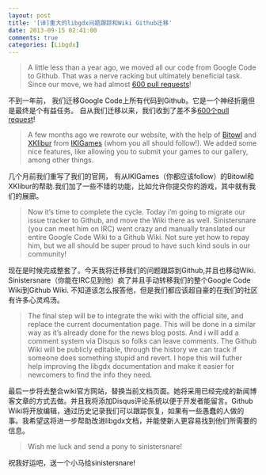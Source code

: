 ```yaml
---
layout: post
title: '[译]重大的libgdx问题跟踪和Wiki Github迁移'
date: 2013-09-15 02:41:00
comments: true
categories: [Libgdx]
---
```

> A little less than a year ago, we moved all our code from Google Code to Github. That was a nerve racking but ultimately beneficial task. Since our move, we had almost [600 pull requests](https://github.com/libgdx/libgdx/pulls?direction=desc&page=1&sort=created&state=closed)!

不到一年前， 我们迁移Google Code上所有代码到Github。它是一个神经折磨但是最终是个有益任务。 自从我们迁移以来，我们收到了差不多[600个pull request](https://github.com/libgdx/libgdx/pulls?direction=desc&page=1&sort=created&state=closed)!

> A few months ago we rewrote our website, with the help of [Bitowl](https://twitter.com/bitowl) and [XKlibur](https://twitter.com/Xklibur_clab) from [IKIGames](https://twitter.com/superikigames) (whom you all should follow!). We added some nice features, like allowing you to submit your games to our gallery, among other things.

几个月前我们重写了我们的官网， 有从IKIGames（你都应该follow）的Bitowl和XKlibur的帮助.我们加了一些不错的功能，比如允许你提交你的游戏，其中就有我们的展廊。

> Now it’s time to complete the cycle. Today i’m going to migrate our issue tracker to Github, and move the Wiki there as well. Sinistersnare (you can meet him on IRC) went crazy and manually translated our entire Google Code Wiki to a Github Wiki. Not sure yet how to repay him, but we all should be super proud to have such kind souls in our community!

现在是时候完成整套了。今天我将迁移我们的问题跟踪到Github,并且也移动Wiki. Sinistersnare（你能在IRC见到他）疯了并且手动转移我们的整个Google Code Wiki到Github Wiki. 不知道该怎么报答他，但是我们都应该超自豪的在我们的社区有许多心灵鸡汤。

> The final step will be to integrate the wiki with the official site, and replace the current documentation page. This will be done in a similar way as it’s already done for the news blog posts. And i will add a comment system via Disqus so folks can leave comments. The Github Wiki will be publicly editable, through the history we can track if someone does something stupid and revert. I hope this will futher help improving the libgdx documentation and make it easier for newcomers to find the info they need.

最后一步将去整合wiki官方网站，替换当前文档页面。她将采用已经完成的新闻博客文章的方式去做。并且我将添加Disqus评论系统以便于开发者能留言。Github Wiki将开放编辑，通过历史记录我们可以跟踪恢复，如果有一些愚蠢的人做的事。我希望这将进一步帮助改进libgdx文档，并能使新人更容易找到他们所需要的信息。

> Wish me luck and send a pony to sinistersnare!

祝我好运吧，送一个小马给sinistersnare!